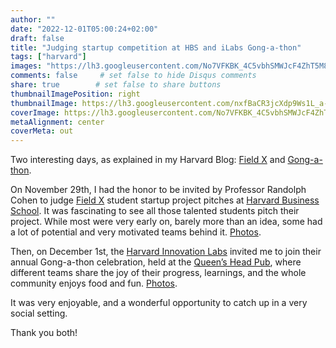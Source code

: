 ```yaml
---
author: ""
date: "2022-12-01T05:00:24+02:00"
draft: false
title: "Judging startup competition at HBS and iLabs Gong-a-thon"
tags: ["harvard"]
images: "https://lh3.googleusercontent.com/No7VFKBK_4C5vbhSMWJcF4ZhT5M8Ohp1fd7zUUzkvAQAhy82unhEk6B1rmyWYnJZvmj-k2oMtS0ItorP5Ew74ay9x2angT4_3usYp59zeAC4sI-xcj1UG8HEo1-gbHKMXszcSzKpgGI=w2400"
comments: false     # set false to hide Disqus comments
share: true        # set false to share buttons
thumbnailImagePosition: right
thumbnailImage: https://lh3.googleusercontent.com/nxfBaCR3jcXdp9Ws1L_a-b14y4lm6wFYNU_miTQlBzTt9IXnlL8BXbBi4cfGjY_kDX0VpWKmkxwDYbLefPEI0Nkdzy3Vzu0BxZCCMkVrVACReqv4-o7TiJPxKNMjXAF8bTfeIqM8o7k=w2400
coverImage: https://lh3.googleusercontent.com/No7VFKBK_4C5vbhSMWJcF4ZhT5M8Ohp1fd7zUUzkvAQAhy82unhEk6B1rmyWYnJZvmj-k2oMtS0ItorP5Ew74ay9x2angT4_3usYp59zeAC4sI-xcj1UG8HEo1-gbHKMXszcSzKpgGI=w2400
metaAlignment: center
coverMeta: out
---
```


Two interesting days, as explained in my Harvard Blog: [Field X](https://blogs.harvard.edu/jorgecortell/2022/11/29/invited-to-judge-startup-projects-for-the-field-x-pitch-day/) and [Gong-a-thon](https://blogs.harvard.edu/jorgecortell/2022/12/01/celebrating-the-harvard-innovation-labs-gong-a-thon/).

<!--more-->

On November 29th, I had the honor to be invited by Professor Randolph Cohen to judge [Field X](https://www.hbs.edu/coursecatalog/6333.html) student startup project pitches at [Harvard Business School](https://www.hbs.edu/). It was fascinating to see all those talented students pitch their project. While most were very early on, barely more than an idea, some had a lot of potential and very motivated teams behind it. [Photos](https://photos.app.goo.gl/NUDs8RrfuwMEXKUn6).

Then, on December 1st, the [Harvard Innovation Labs](https://innovationlabs.harvard.edu/) invited me to join their annual Gong-a-thon celebration, held at the [Queen’s Head Pub](https://cqh.harvard.edu/), where different teams share the joy of their progress, learnings, and the whole community enjoys food and fun. [Photos](https://photos.app.goo.gl/eyWNcfMFKJxCFzdWA).

It was very enjoyable, and a wonderful opportunity to catch up in a very social setting. 

Thank you both!